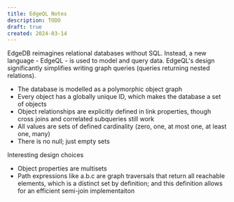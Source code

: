 ```yaml
---
title: EdgeQL Notes
description: TODO
draft: true
created: 2024-03-14
---
```


EdgeDB reimagines relational databases without SQL. Instead, a new language -
EdgeQL - is used to model and query data. EdgeQL's design significantly
simplifies writing graph queries (queries returning nested relations).

- The database is modelled as a polymorphic object graph
- Every object has a globally unique ID, which makes the database a set of
  objects
- Object relationships are explicitly defined in link properties, though cross
  joins and correlated subqueries still work
- All values are sets of defined cardinality (zero, one, at most one, at least
  one, many)
- There is no null; just empty sets

Interesting design choices

- Object properties are multisets
- Path expressions like a.b.c are graph traversals that return all reachable
  elements, which is a distinct set by definition; and this definition allows
  for an efficient semi-join implementaiton
